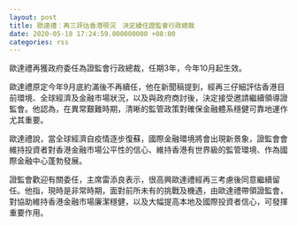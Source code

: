 ```yaml
---
layout: post
title: 歐達禮：再三評估香港現況　決定續任證監會行政總裁
date: 2020-05-18 17:24:59.000000000 +08:00
categories: rss
---
```


歐達禮再獲政府委任為證監會行政總裁，任期3年，今年10月起生效。

歐達禮原定今年9月底約滿後不再續任，他在新聞稿提到，經再三仔細評估香港目前環境、全球經濟及金融市場狀況，以及與政府商討後，決定接受邀請繼續領導證監會。他認為，在異常艱難時期，清晰的監管政策對確保金融體系穩健可靠地運作尤其重要。

歐達禮說，當全球經濟自疫情逐步復蘇，國際金融環境將會出現新景象，證監會會維持投資者對香港金融市場公平性的信心、維持香港有世界級的監管環境、作為國際金融中心蓬勃發展。

證監會歡迎有關委任，主席雷添良表示，很高興歐達禮經再三考慮後同意繼續留任。他指，現時是非常時期，面對前所未有的挑戰及機遇，由歐達禮帶領證監會，對協助維持香港金融市場廉潔穩健，以及大幅提高本地及國際投資者信心，可發揮重要作用。
